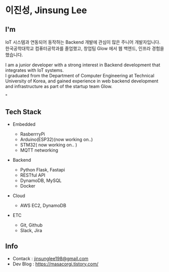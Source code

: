<!--
**masacorgi/masacorgi** is a ✨ _special_ ✨ repository because its `README.md` (this file) appears on your GitHub profile.

Here are some ideas to get you started:

- 🔭 I’m currently working on ...
- 🌱 I’m currently learning ...
- 👯 I’m looking to collaborate on ...
- 🤔 I’m looking for help with ...
- 💬 Ask me about ...
- 📫 How to reach me: ...
- 😄 Pronouns: ...
- ⚡ Fun fact: ...
-->

# 이진성, Jinsung Lee

## I'm
IoT 시스템과 연동되어 동작하는 Backend 개발에 관심이 많은 주니어 개발자입니다.   
한국공학대학교 컴퓨터공학과를 졸업했고, 창업팀 Glow 에서 웹 백엔드, 인프라 경험을 했습니다.
<!-- 현재 온습도 감지 시스템, 모바일 알람 전송 시스템을 공급하는 회사에서 근무 중입니다. -->

I am a junior developer with a strong interest in Backend development that integrates with IoT systems.   
I graduated from the Department of Computer Engineering at Technical University of Korea, and gained experience in web backend development and infrastructure as part of the startup team Glow.
<!-- Currently working at a company that supplies temperature and humidity detection systems, as well as mobile alarm notification systems. -->"




## Tech Stack
* Embedded
  * RasberrryPi
  * Arduino(ESP32)(now working on..)
  * STM32( now working on.. )
  * MQTT networking

* Backend
  * Python Flask, Fastapi
  * RESTful API
  * DynamoDB, MySQL
  * Docker
 
* Cloud
  * AWS EC2, DynamoDB
 
* ETC
  * Git, Github
  * Slack, Jira
 
## Info
* Contack : jinsunglee198@gmail.com
* Dev Blog : https://masacorgi.tistory.com/

<!-- linkedin backend introduce ENG ver.
I'm a developer who values requirements analysis.
After graduating from Tech University of Korea, I learned backend development with the startup team Glow, using various Python frameworks. I enjoy working with AWS cloud platforms and have a deep understanding of NoSQL.

Key Strengths: Rapid integration, requirement identification, communication skills.

As a junior developer now, I believe most issues arise from unfamiliar technology and adapting to new project structures quickly. Recognizing and organizing requirements is crucial for problem-solving. Effective communication is essential, and I enjoy collaborative discussions with senior and peer team members.



Technical Stack
Back-End Framework: fastapi, Flask

Learned Flask and fastapi for their rapid production and verification advantages, developed RESTful APIs.

Database: DynamoDB, MySQL

Used DynamoDB for flexible scalability and cost advantages in startup projects. Proficient in PK, SK settings, single-table design, and inverted index usage.

Deployment: 

- AWS EC2: Experienced in initial instance setup and maintenance using CLI and console.

- Docker, GitHub CI/CD: Established CI/CD using GitHub Actions and Docker for continuous deployment and testing, considering development and production environment separation.

Tools & Collaborations:

- Git, GitHub: Used for team collaboration, with set rules for PR, commits, and code reviews. Experienced with commit message rules using Gitmoji.

- Jira, Slack: Managed project schedules with weekly sprints using Jira, integrated with GitHub for seamless task management. Used Slack for communication, integrating AWS and GitHub notifications.



Experience
SNS Marketing Platform 'Glow' (2023.10 - Present)

Python, FastAPI, Flask, DynamoDB, AWS EC2, Lambda

Team: 2 BE, 2 FE

Service: https://www.glowcorp.io/

Platform for promoting SNS accounts using missions and prizes.

Responsibilities:

- Implemented backend server logging

- Developed various CRUD APIs

- Modified DB connection code during Flask to FastAPI migration

Project Highlights:

- Developed for actual service operation

- Migrated from Flask to FastAPI for cleaner code

- Introduced active code review culture for knowledge sharing and code quality improvement

- Used Slack for communication, meetings, and error checking



Education
Tech University of Korea 한국공학대학교 (2017.03 - 2024.02)

Bachelor's in Computer Engineering

Received academic scholarship



Language Proficiency
TOEIC: 950 (Acquired in September 2023)
Elementary school English summer camp in the United States
-->
